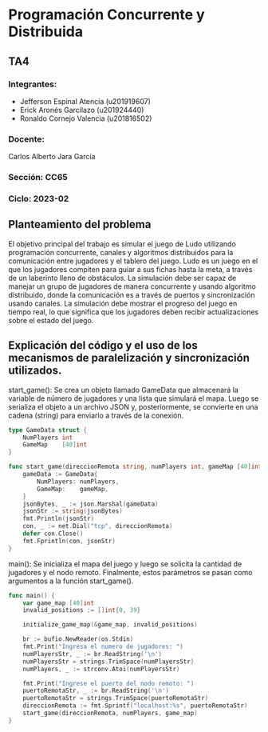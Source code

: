 # Programación Concurrente y Distribuida

## TA4

### Integrantes:

- Jefferson Espinal Atencia (u201919607)
- Erick Aronés Garcilazo (u201924440)
- Ronaldo Cornejo Valencia (u201816502)

### Docente: 
Carlos Alberto Jara García

### Sección: CC65

### Ciclo: 2023-02

## Planteamiento del problema
El objetivo principal del trabajo es simular el juego de Ludo utilizando programación concurrente, canales y algoritmos distribuidos para la comunicación entre jugadores y el tablero del juego. Ludo es un juego en el que los jugadores compiten para guiar a sus fichas hasta la meta, a través de un laberinto lleno de obstáculos. 
La simulación debe ser capaz de manejar un grupo de jugadores de manera concurrente y usando algoritmo distribuido, donde la comunicación es a través de puertos y sincronización usando canales.
La simulación debe mostrar el progreso del juego en tiempo real, lo que significa que los jugadores deben recibir actualizaciones sobre el estado del juego.

## Explicación del código y el uso de los mecanismos de paralelización y sincronización utilizados.
start_game(): Se crea un objeto llamado GameData que almacenará la variable de número de jugadores y una lista que simulará el mapa. Luego se serializa el objeto a un archivo JSON y, posteriormente, se convierte en una cadena (string) para enviarlo a través de la conexión.

```go
type GameData struct {
	NumPlayers int
	GameMap    [40]int
}

func start_game(direccionRemota string, numPlayers int, gameMap [40]int) {
	gameData := GameData{
		NumPlayers: numPlayers,
		GameMap:    gameMap,
	}
	jsonBytes, _ := json.Marshal(gameData)
	jsonStr := string(jsonBytes)
	fmt.Println(jsonStr)
	con, _ := net.Dial("tcp", direccionRemota)
	defer con.Close()
	fmt.Fprintln(con, jsonStr)
}
```

main(): Se inicializa el mapa del juego y luego se solicita la cantidad de jugadores y el nodo remoto. Finalmente, estos parámetros se pasan como argumentos a la función start_game().

```go
func main() {
	var game_map [40]int
	invalid_positions := []int{0, 39}

	initialize_game_map(&game_map, invalid_positions)

	br := bufio.NewReader(os.Stdin)
	fmt.Print("Ingresa el numero de jugadores: ")
	numPlayersStr, _ := br.ReadString('\n')
	numPlayersStr = strings.TrimSpace(numPlayersStr)
	numPlayers, _ := strconv.Atoi(numPlayersStr)

	fmt.Print("Ingrese el puerto del nodo remoto: ")
	puertoRemotaStr, _ := br.ReadString('\n')
	puertoRemotaStr = strings.TrimSpace(puertoRemotaStr)
	direccionRemota := fmt.Sprintf("localhost:%s", puertoRemotaStr)
	start_game(direccionRemota, numPlayers, game_map)
}
```

